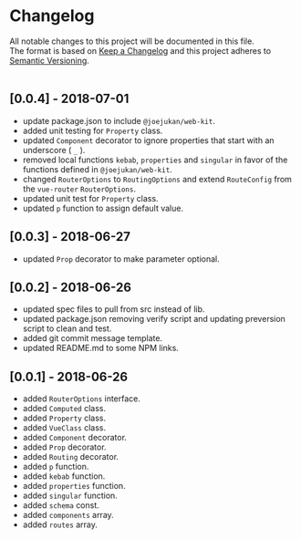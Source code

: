 # Changelog
All notable changes to this project will be documented in this file.<br/>
The format is based on [Keep a Changelog](http://keepachangelog.com/en/1.0.0/)
and this project adheres to [Semantic Versioning](http://semver.org/spec/v2.0.0.html).<br/><br/>

## [0.0.4] - 2018-07-01
* update package.json to include `@joejukan/web-kit`. 
* added unit testing for `Property` class.
* updated `Component` decorator to ignore properties that start with an underscore ( `_` ).
* removed local functions `kebab`, `properties` and `singular` in favor of the functions defined in `@joejukan/web-kit`. 
* changed  `RouterOptions` to `RoutingOptions` and extend `RouteConfig` from the `vue-router` `RouterOptions`.
* updated unit test for `Property` class.
* updated `p` function to assign default value.

## [0.0.3] - 2018-06-27
* updated `Prop` decorator to make parameter optional.

## [0.0.2] - 2018-06-26
* updated spec files to pull from src instead of lib.
* updated package.json removing verify script and updating preversion script to clean and test.
* added git commit message template.
* updated README.md to some NPM links.

## [0.0.1] - 2018-06-26
* added `RouterOptions` interface.
* added `Computed` class.
* added `Property` class.
* added `VueClass` class.
* added `Component` decorator.
* added `Prop` decorator.
* added `Routing` decorator.
* added `p` function.
* added `kebab` function.
* added `properties` function.
* added `singular` function.
* added `schema` const.
* added `components` array.
* added `routes` array.